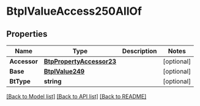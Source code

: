 # BtplValueAccess250AllOf

## Properties

Name | Type | Description | Notes
------------ | ------------- | ------------- | -------------
**Accessor** | [**BtpPropertyAccessor23**](BTPPropertyAccessor-23.md) |  | [optional] 
**Base** | [**BtplValue249**](BTPLValue-249.md) |  | [optional] 
**BtType** | **string** |  | [optional] 

[[Back to Model list]](../README.md#documentation-for-models) [[Back to API list]](../README.md#documentation-for-api-endpoints) [[Back to README]](../README.md)


